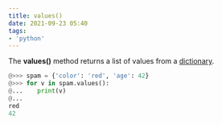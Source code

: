 ```yaml
---
title: values()
date: 2021-09-23 05:40
tags:
- 'python'
---
```


The **values()** method returns a list of values from a [dictionary](20210923051842-dictionary-data-type.md).

```python
@>>> spam = {'color': 'red', 'age': 42}
@>>> for v in spam.values():
@...    print(v)
@...
red
42
```
